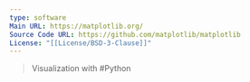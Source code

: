 ```yaml
---
type: software
Main URL: https://matplotlib.org/
Source Code URL: https://github.com/matplotlib/matplotlib
License: "[[License/BSD-3-Clause]]"
---
```

> Visualization with #Python 
